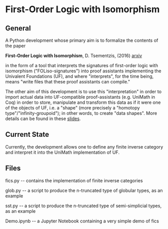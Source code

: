 # First-Order Logic with Isomorphism

## General

A Python development whose primary aim is to formalize the contents of the paper

**First-Order Logic with Isomorphism**, D. Tsementzis, (2016) <a href="https://arxiv.org/abs/1603.03092">arxiv</a>

in the form of a tool that interprets the signatures of first-order logic with isomorphism ("FOLiso-signatures") into proof assistants implementing the Univalent Foundations (UF), and where "interprets", for the time being, means "write files that these proof assistants can compile."

The other aim of this development is to use this "interpretation" in order to import actual data into UF-compatible proof-assistants (e.g. UniMath in Coq) in order to store, manipulate and transform this data as if it were one of the objects of UF, i.e. a "shape" (more precisely a "homotopy type"/"infinity-groupoid"); in other words, to create "data shapes". More details can be found in these <a href="http://rci.rutgers.edu/~dt506/ficsasdata.pdf">slides</a>.

## Current State

Currently, the development allows one to define any finite inverse category and interpret it into the UniMath implementation of UF.

## Files

fics.py -- contains the implementation of finite inverse categories

glob.py -- a script to produce the n-truncated type of globular types, as an example

sst.py -- a script to produce the n-truncated type of semi-simplicial types, as an example

Demo.ipynb -- a Jupyter Notebook containing a very simple demo of fics




